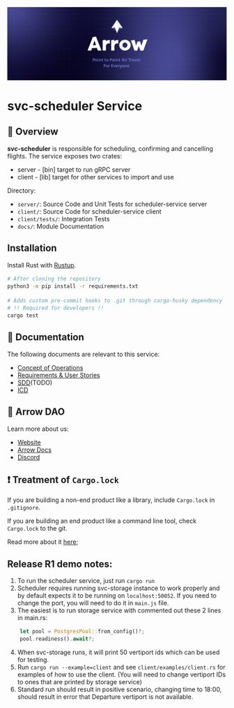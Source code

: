 ![Arrow Banner](https://github.com/Arrow-air/.github/raw/main/profile/assets/arrow_v2_twitter-banner_neu.png)

# svc-scheduler Service

## :telescope: Overview
**svc-scheduler** is responsible for scheduling, confirming and cancelling flights. 
The service exposes two crates:
 - server - [bin] target to run gRPC server
 - client - [lib] target for other services to import and use

Directory:
- `server/`: Source Code and Unit Tests for scheduler-service server
- `client/`: Source Code for scheduler-service client
- `client/tests/`: Integration Tests
- `docs/`: Module Documentation

## Installation

Install Rust with [Rustup](https://www.rust-lang.org/tools/install).

```bash
# After cloning the repository
python3 -m pip install -r requirements.txt

# Adds custom pre-commit hooks to .git through cargo-husky dependency
# !! Required for developers !!
cargo test
```

## :scroll: Documentation
The following documents are relevant to this service:
- [Concept of Operations](./docs/conops.md)
- [Requirements & User Stories](./docs/requirements.md)
- [SDD](./docs/sdd.md)(TODO)
- [ICD](./docs/icd.md)

## :busts_in_silhouette: Arrow DAO
Learn more about us:
- [Website](https://www.arrowair.com/)
- [Arrow Docs](https://www.arrowair.com/docs/intro)
- [Discord](https://discord.com/invite/arrow)

## :exclamation: Treatment of `Cargo.lock`
If you are building a non-end product like a library, include `Cargo.lock` in `.gitignore`.

If you are building an end product like a command line tool, check `Cargo.lock` to the git. 

Read more about it [here](https://doc.rust-lang.org/cargo/guide/cargo-toml-vs-cargo-lock.html);

## Release R1 demo notes:
1. To run the scheduler service, just run `cargo run`
2. Scheduler requires running svc-storage instance to work properly and by default expects it to be running on `localhost:50052`. 
If you need to change the port, you will need to do it in `main.js` file.
3. The easiest is to run storage service with commented out these 2 lines in main.rs:
```rust
    let pool = PostgresPool::from_config()?;
    pool.readiness().await?;
```
4. When svc-storage runs, it will print 50 vertiport ids which can be used for testing.
5. Run `cargo run --example=client` and see `client/examples/client.rs` for examples of how to use the client. (You will need to change vertiport IDs to ones that are printed by storage service)
6. Standard run should result in positive scenario, changing time to 18:00, should result in error that Departure vertiport is not available.
